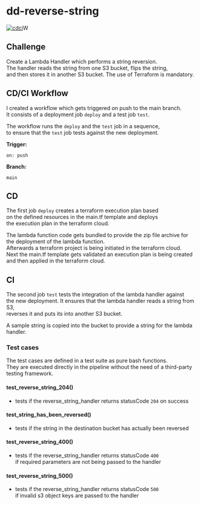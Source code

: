 # dd-reverse-string

[![cdci](https://github.com/Balou9/dd-reverse-string/workflows/cdci/badge.svg)](https://github.com/Balou9/dd-reverse-string/actions)W

## Challenge

Create a Lambda Handler which performs a string reversion.  
The handler reads the string from one S3 bucket, flips the string,  
and then stores it in another S3 bucket.
The use of Terraform is mandatory.

## CD/CI Workflow

I created a workflow which gets triggered on push to the main branch.  
It consists of a deployment job `deploy` and a test job `test`.   

The workflow runs the `deploy` and the `test` job in a sequence,  
to ensure that the `test` job tests against the new deployment.

**Trigger:**

```
on: push
```
**Branch:**

```
main
```

## CD

The first job `deploy` creates a terraform execution plan based  
on the defined resources in the main.tf template and deploys   
the execution plan in the terraform cloud.

The lambda function code gets bundled to provide the zip file archive for the deployment of the lambda function.  
Afterwards a terraform project is being initiated in the terraform cloud.   
Next the main.tf template gets validated an execution plan is being created    
and then applied in the terraform cloud.

## CI

The second job `test` tests the integration of the lambda handler against   
the new deployment. It ensures that the lambda handler reads a string from S3,   
reverses it and puts its into another S3 bucket.   

A sample string is copied into the bucket to provide a string for the lambda handler.

### Test cases

The test cases are defined in a test suite as pure bash functions.  
They are executed directly in the pipeline without the need of a third-party testing framework.

#### test_reverse_string_204()

- tests if the reverse_string_handler returns statusCode `204` on success

#### test_string_has_been_reversed()

- tests if the string in the destination bucket has actually been reversed

#### test_reverse_string_400()

- tests if the reverse_string_handler returns statusCode `400`  
if required parameters are not being passed to the handler

#### test_reverse_string_500()

- tests if the reverse_string_handler returns statusCode `500`  
if invalid s3 object keys are passed to the handler
